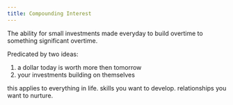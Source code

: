 ```yaml
---
title: Compounding Interest
---
```

The ability for small investments made everyday to build overtime to something significant overtime. 

Predicated by two ideas:
1. a dollar today is worth more then tomorrow
2. your investments building on themselves

this applies to everything in life. skills you want to develop. relationships you want to nurture. 
